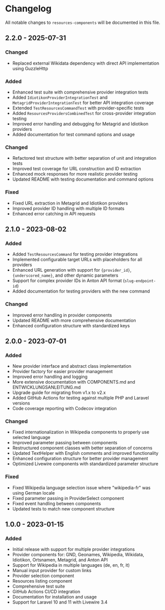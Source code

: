 # Changelog

All notable changes to `resources-components` will be documented in this file.

## 2.2.0 - 2025-07-31

### Changed

- Replaced external Wikidata dependency with direct API implementation using GuzzleHttp

### Added

- Enhanced test suite with comprehensive provider integration tests
- Added `IdiotikonProviderIntegrationTest` and `MetagridProviderIntegrationTest` for better API integration coverage
- Extended `TestResourcesCommandTest` with provider-specific tests
- Added `ResourcesProvidersCombinedTest` for cross-provider integration testing
- Improved error handling and debugging for Metagrid and Idiotikon providers
- Added documentation for test command options and usage

### Changed

- Refactored test structure with better separation of unit and integration tests
- Improved test coverage for URL construction and ID extraction
- Enhanced mock responses for more realistic provider testing
- Updated README with testing documentation and command options

### Fixed

- Fixed URL extraction in Metagrid and Idiotikon providers
- Improved provider ID handling with multiple ID formats
- Enhanced error catching in API requests

## 2.1.0 - 2023-08-02

### Added

- Added `TestResourcesCommand` for testing provider integrations
- Implemented configurable target URLs with placeholders for all providers
- Enhanced URL generation with support for `{provider_id}`, `{underscored_name}`, and other dynamic parameters
- Support for complex provider IDs in Anton API format (`slug-endpoint-id`)
- Added documentation for testing providers with the new command

### Changed

- Improved error handling in provider components
- Updated README with more comprehensive documentation
- Enhanced configuration structure with standardized keys

## 2.0.0 - 2023-07-01

### Added

- New provider interface and abstract class implementation
- Provider factory for easier provider management
- Improved error handling and logging
- More extensive documentation with COMPONENTS.md and ENTWICKLUNGSANLEITUNG.md
- Upgrade guide for migrating from v1.x to v2.x
- Added GitHub Actions for testing against multiple PHP and Laravel versions
- Code coverage reporting with Codecov integration

### Changed

- Fixed internationalization in Wikipedia components to properly use selected language
- Improved parameter passing between components
- Restructured component classes with better separation of concerns
- Updated TextHelper with English comments and improved functionality
- Enhanced configuration structure for better provider management
- Optimized Livewire components with standardized parameter structure

### Fixed

- Fixed Wikipedia language selection issue where "wikipedia-fr" was using German locale
- Fixed parameter passing in ProviderSelect component
- Fixed event handling between components
- Updated tests to match new component structure

## 1.0.0 - 2023-01-15

### Added

- Initial release with support for multiple provider integrations
- Provider components for: GND, Geonames, Wikipedia, Wikidata, Idiotikon, Ortsnamen, Metagrid, and Anton API
- Support for Wikipedia in multiple languages (de, en, fr, it)
- Manual input provider for custom links
- Provider selection component
- Resources listing component
- Comprehensive test suite
- GitHub Actions CI/CD integration
- Documentation for installation and usage
- Support for Laravel 10 and 11 with Livewire 3.4
